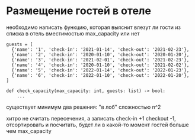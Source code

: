 # Размещение гостей в отеле

необходимо написать функцию, которая выяснит влезут ли гости из списка в отель вместимостью max_capacity или нет
```
guests = [
  {'name': '1', 'check-in': '2021-01-14', 'check-out': '2021-02-23'},
  {'name': '2', 'check-in': '2020-01-10', 'check-out': '2020-01-20'},
  {'name': '3', 'check-in': '2021-02-01', 'check-out': '2021-02-23'},
  {'name': '4', 'check-in': '2020-01-10', 'check-out': '2021-02-02'},
  {'name': '5', 'check-in': '2022-01-14', 'check-out': '2022-01-23'},
  {'name': '6', 'check-in': '2022-01-10', 'check-out': '2022-01-20'},
]

def check_capacity(max_capacity: int, guests: list) -> bool:
    ...
```

существует минимум два решения:
"в лоб" сложностью n^2

хитро не считать пересечения, а записать check-in +1 checkout -1, отсортировать и посчитать, будет ли в какой-то момент гостей больше чем max_capacity
